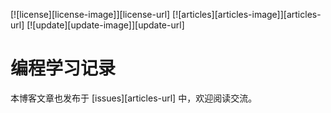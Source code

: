[![license][license-image]][license-url]
[![articles][articles-image]][articles-url]
[![update][update-image]][update-url]

# 编程学习记录

本博客文章也发布于 [issues][articles-url] 中，欢迎阅读交流。





